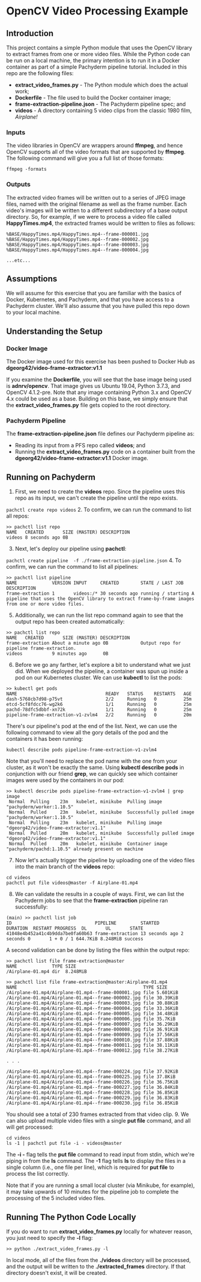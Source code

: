 # OpenCV Video Processing Example
## Introduction
This project contains a simple Python module that uses the OpenCV library to extract frames from one or more video files. While the Python code can be run on a local machine, the primary intention is to run it in a Docker container as part of a simple Pachyderm pipeline tutorial. Included in this repo are the following files:

* **extract\_video_frames.py** - The Python module which does the actual work;
* **Dockerfile** - The file used to build the Docker container image;
* **frame-extraction-pipeline.json** - The Pachyderm pipeline spec; and
* **videos** - A directory containing 5 video clips from the classic 1980 film, *Airplane!*

### Inputs
The video libraries in OpenCV are wrappers around **ffmpeg**, and hence OpenCV supports all of the video formats that are supported by **ffmpeg**. The following command will give you a full list of those formats:

```
ffmpeg -formats
```

### Outputs
The extracted video frames will be written out to a series of JPEG image files, named with the original filename as well as the frame number. Each video's images will be written to a different subdirectory of a base output directory. So, for example, if we were to process a video file called **HappyTimes.mp4**, the extracted frames would be written to files as follows:

```
%BASE/HappyTimes.mp4/HappyTimes.mp4--frame-000001.jpg
%BASE/HappyTimes.mp4/HappyTimes.mp4--frame-000002.jpg
%BASE/HappyTimes.mp4/HappyTimes.mp4--frame-000003.jpg
%BASE/HappyTimes.mp4/HappyTimes.mp4--frame-000004.jpg

...etc...

```

## Assumptions
We will assume for this exercise that you are familiar with the basics of Docker, Kubernetes, and Pachyderm, and that you have access to a Pachyderm cluster. We'll also assume that you have pulled this repo down to your local machine.

## Understanding the Setup

### Docker Image
The Docker image used for this exercise has been pushed to Docker Hub as **dgeorg42/video\-frame-extractor:v1.1**

If you examine the **Dockerfile**, you will see that the base image being used is **adnrv/opencv**. That image gives us Ubuntu 19.04, Python 3.7.3, and OpenCV 4.1.2-pre. Note that any image containing Python 3.x and OpenCV 4.x could be used as a base. Building on this base, we simply ensure that the **extract\_video_frames.py** file gets copied to the root directory.

### Pachyderm Pipeline
The **frame-extraction-pipeline.json** file defines our Pachyderm pipeline as:

* Reading its input from a PFS repo called **videos**; and
* Running the **extract\_video_frames.py** code on a container built from the **dgeorg42/video\-frame-extractor:v1.1** Docker image. 

## Running on Pachyderm

1. First, we need to create the **videos** repo. Since the pipeline uses this repo as its input, we can't create the pipeline until the repo exists.

 `pachctl create repo videos`
2. To confirm, we can run the command to list all repos:
 
 ```
 >> pachctl list repo
 NAME   CREATED       SIZE (MASTER) DESCRIPTION
 videos 8 seconds ago 0B
 ```
3. Next, let's deploy our pipeline using **pachctl**:

 `pachctl create pipeline  -f ./frame-extraction-pipeline.json`
4. To confirm, we can run the command to list all pipelines:
 
 ```
 >> pachctl list pipeline
 NAME             VERSION INPUT     CREATED        STATE / LAST JOB   DESCRIPTION                                                                                            
 frame-extraction 1       videos:/* 30 seconds ago running / starting A pipeline that uses the OpenCV library to extract frame-by-frame images from one or more video files. 
 ``` 
5. Additionally, we can run the list repo command again to see that the output repo has been created automatically:

 ```
 >> pachctl list repo
 NAME   CREATED       SIZE (MASTER) DESCRIPTION
 frame-extraction About a minute ago 0B            Output repo for pipeline frame-extraction. 
 videos           9 minutes ago      0B                                                       
 ```
6. Before we go any farther, let's explore a bit to understand what we just did. When we deployed the pipeline, a container was spun up inside a pod on our Kubernetes cluster. We can use **kubectl** to list the pods:

 ```
 >> kubectl get pods
 NAME                                 READY   STATUS    RESTARTS   AGE
 dash-5768cb7d98-p75vt                2/2     Running   0          25m
 etcd-5cf8fdcc76-wg2k6                1/1     Running   0          25m
 pachd-78dfc5dbbf-xn72k               1/1     Running   0          25m
 pipeline-frame-extraction-v1-zvlm4   2/2     Running   0          20m
 ```
 There's our pipeline's pod at the end of the list. Next, we can use the following command to view all the gory details of the pod and the containers it has been running:
 
 ```
 kubectl describe pods pipeline-frame-extraction-v1-zvlm4
 ```
 
 Note that you'll need to replace the pod name with the one from your cluster, as it won't be exactly the same. Using **kubectl describe pods** in conjunction with our friend **grep**, we can quickly see which container images were used by the containers in our pod:
 
 ```
 >> kubectl describe pods pipeline-frame-extraction-v1-zvlm4 | grep image
  Normal  Pulling    23m   kubelet, minikube  Pulling image "pachyderm/worker:1.10.5"
  Normal  Pulled     23m   kubelet, minikube  Successfully pulled image "pachyderm/worker:1.10.5"
  Normal  Pulling    23m   kubelet, minikube  Pulling image "dgeorg42/video-frame-extractor:v1.1"
  Normal  Pulled     20m   kubelet, minikube  Successfully pulled image "dgeorg42/video-frame-extractor:v1.1"
  Normal  Pulled     20m   kubelet, minikube  Container image "pachyderm/pachd:1.10.5" already present on machine
 ```
7. Now let's actually trigger the pipeline by uploading one of the video files into the main branch of the **videos** repo:

 ```
 cd videos
 pachctl put file videos@master -f Airplane-01.mp4
 ```
8. We can validate the results in a couple of ways.  First, we can list the Pachyderm jobs to see that the **frame-extraction** pipeline ran successfully:

 ```
 (main) >> pachctl list job
 ID                               PIPELINE         STARTED        DURATION  RESTART PROGRESS  DL       UL       STATE   
 41048e4b452a41c4b9dda7be0fa60b63 frame-extraction 13 seconds ago 2 seconds 0       1 + 0 / 1 644.7KiB 8.248MiB success 
 ```
 
 A second validation can be done by listing the files within the output repo:
 
 ```
 >> pachctl list file frame-extraction@master
 NAME             TYPE SIZE     
 /Airplane-01.mp4 dir  8.248MiB 

 >> pachctl list file frame-extraction@master:Airplane-01.mp4
 NAME                                               TYPE SIZE     
 /Airplane-01.mp4/Airplane-01.mp4--frame-000001.jpg file 5.601KiB 
 /Airplane-01.mp4/Airplane-01.mp4--frame-000002.jpg file 30.39KiB 
 /Airplane-01.mp4/Airplane-01.mp4--frame-000003.jpg file 30.88KiB 
 /Airplane-01.mp4/Airplane-01.mp4--frame-000004.jpg file 33.36KiB 
 /Airplane-01.mp4/Airplane-01.mp4--frame-000005.jpg file 34.48KiB 
 /Airplane-01.mp4/Airplane-01.mp4--frame-000006.jpg file 35.7KiB  
 /Airplane-01.mp4/Airplane-01.mp4--frame-000007.jpg file 36.29KiB 
 /Airplane-01.mp4/Airplane-01.mp4--frame-000008.jpg file 36.91KiB 
 /Airplane-01.mp4/Airplane-01.mp4--frame-000009.jpg file 37.56KiB 
 /Airplane-01.mp4/Airplane-01.mp4--frame-000010.jpg file 37.88KiB 
 /Airplane-01.mp4/Airplane-01.mp4--frame-000011.jpg file 38.11KiB 
 /Airplane-01.mp4/Airplane-01.mp4--frame-000012.jpg file 38.27KiB 

 . . .

 /Airplane-01.mp4/Airplane-01.mp4--frame-000224.jpg file 37.92KiB 
 /Airplane-01.mp4/Airplane-01.mp4--frame-000225.jpg file 37.8KiB  
 /Airplane-01.mp4/Airplane-01.mp4--frame-000226.jpg file 36.75KiB 
 /Airplane-01.mp4/Airplane-01.mp4--frame-000227.jpg file 36.84KiB 
 /Airplane-01.mp4/Airplane-01.mp4--frame-000228.jpg file 36.85KiB 
 /Airplane-01.mp4/Airplane-01.mp4--frame-000229.jpg file 36.83KiB 
 /Airplane-01.mp4/Airplane-01.mp4--frame-000230.jpg file 36.85KiB 
 ```
 You should see a total of 230 frames extracted from that video clip.
9. We can also upload multiple video files with a single **put file** command, and all will get processed:

 ```
 cd videos
 ls -1 | pachctl put file -i - videos@master
 ```
 The **-i -** flag tells the **put file** command to read input from stdin, which we're piping in from the **ls** command. The **-1** flag tells **ls** to display the files in a single column (i.e., one file per line), which is required for **put file** to process the list correctly. 
 
 Note that if you are running a small local cluster (via Minikube, for example), it may take upwards of 10 minutes for the pipeline job to complete the processing of the 5 included video files.

## Running The Python Code Locally
If you do want to run **extract\_video_frames.py** locally for whatever reason, you just need to specify the **-l** flag:
 
 ```
 >> python ./extract_video_frames.py -l
 ```
 
 In local mode, all of the files from the **./videos** directory will be processed, and the output will be written to the **./extracted_frames** directory.  If that directory doesn't exist, it will be created.
 